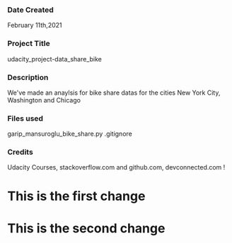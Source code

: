 ### Date Created
February 11th,2021

### Project Title
udacity_project-data_share_bike

### Description
We've made an anaylsis for bike share datas for the cities New York City, Washington and Chicago

### Files used
garip_mansuroglu_bike_share.py
.gitignore

### Credits 
Udacity Courses, stackoverflow.com and github.com, devconnected.com !


# This is the first change

# This is the second change